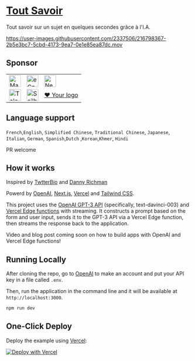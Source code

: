 # [Tout Savoir](https://www.teach-anything.com/)

Tout savoir sur un sujet en quelques secondes grâce à l'I.A.

https://user-images.githubusercontent.com/2337506/216798367-2b5e3bc7-5cbd-4173-9ea7-0e1e85ea87dc.mov

## Sponsor

<table>
  <tr>
    <td>
      <a href="https://magickpen.com/" target="_blank">
        <img alt="MagickPen" src="https://www.teach-anything.com/magickpen.svg" height="32px;" />
      </a>
    </td>
    <td>
      <a href="https://e.cash" target="_blank">
        <img alt="eCash" src="public/ecash.png" height="32px;" />
      </a>
    </td>
    <td>
      <a href="https://neuronadigital.academy/" target="_blank">
        <img alt="NeuronaDigital" src="public/NeuronaDigital.jpg" height="32px;" />
      </a>
    </td>
  </tr>
  <tr>
    <td>
      <a href="https://talentorg.com.cn/" target="_blank">
        <img alt="Talentorg" src="https://www.teach-anything.com/talentorg.svg" height="32px;" />
      </a>
    </td>
    <td>
      <a href="https://sailboatui.com/?ref=teach-anything" target="_blank">
        <img alt="SailboatUI" src="public/sailboatui.svg" height="32px;" />
      </a>
    </td>
    <td>
      <a href="https://www.buymeacoffee.com/lvwzhen" target="_blank"> ❤️ Your logo </a>
    </td>
  </tr>
</table>

## Language support
`French`,`English`, `Simplified Chinese`, `Traditional Chinese`, `Japanese`, `Italian`, `German`, `Spanish`,`Dutch` ,`Korean`,`Khmer`, `Hindi`

PR welcome

## How it works

Inspired by [TwtterBio](https://github.com/Nutlope/twitterbio) and [Danny Richman](https://twitter.com/DannyRichman/status/1598254671591723008?ref_src=twsrc%5Etfw%7Ctwcamp%5Etweetembed%7Ctwterm%5E1598254671591723008%7Ctwgr%5Eb7deab6eb03d86a1b9ac13f7e38cdeab57a40cbb%7Ctwcon%5Es1_&ref_url=https%3A%2F%2Fwww.buzzfeednews.com%2Farticle%2Ftomwarren%2Fai-app-dyslexic-email-writer-help)

Powerd by [OpenAI](https://openai.com/), [Next.js](https://nextjs.org/), [Vercel](https://vercel.com/) and [Tailwind CSS](https://tailwindcss.com/).

This project uses the [OpenAI GPT-3 API](https://openai.com/api/) (specifically, text-davinci-003) and [Vercel Edge functions](https://vercel.com/features/edge-functions) with streaming. It constructs a prompt based on the form and user input, sends it to the GPT-3 API via a Vercel Edge function, then streams the response back to the application.

Video and blog post coming soon on how to build apps with OpenAI and Vercel Edge functions!

## Running Locally

After cloning the repo, go to [OpenAI](https://beta.openai.com/account/api-keys) to make an account and put your API key in a file called `.env`.

Then, run the application in the command line and it will be available at `http://localhost:3000`.

```bash
npm run dev
```

## One-Click Deploy

Deploy the example using [Vercel](https://vercel.com?utm_source=github&utm_medium=readme&utm_campaign=vercel-examples):

[![Deploy with Vercel](https://vercel.com/button)](https://vercel.com/new/clone?repository-url=https://github.com/lvwzhen/teach-anything&env=OPENAI_API_KEY&project-name=teach-anything&repo-name=teach-anything)
